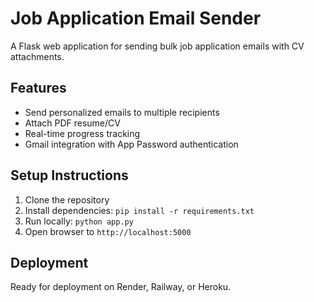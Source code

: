 # Job Application Email Sender

A Flask web application for sending bulk job application emails with CV attachments.

## Features
- Send personalized emails to multiple recipients
- Attach PDF resume/CV
- Real-time progress tracking
- Gmail integration with App Password authentication

## Setup Instructions
1. Clone the repository
2. Install dependencies: `pip install -r requirements.txt`
3. Run locally: `python app.py`
4. Open browser to `http://localhost:5000`

## Deployment
Ready for deployment on Render, Railway, or Heroku.